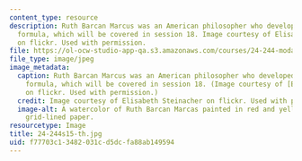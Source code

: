 ```yaml
---
content_type: resource
description: Ruth Barcan Marcus was an American philosopher who developed the Barcan
  formula, which will be covered in session 18. Image courtesy of Elisabeth Steinacher
  on flickr. Used with permission.
file: https://ol-ocw-studio-app-qa.s3.amazonaws.com/courses/24-244-modal-logic-spring-2015/f77703c13482031cd5dcfa88ab149594_24-244s15-th.jpg
file_type: image/jpeg
image_metadata:
  caption: Ruth Barcan Marcus was an American philosopher who developed the Barcan
    formula, which will be covered in session 18. (Image courtesy of [Elisabeth Steinacher](https://flic.kr/p/fhBLmy)
    on flickr. Used with permission.)
  credit: Image courtesy of Elisabeth Steinacher on flickr. Used with permission.
  image-alt: A watercolor of Ruth Barcan Marcas painted in red and yellow hues on
    grid-lined paper.
resourcetype: Image
title: 24-244s15-th.jpg
uid: f77703c1-3482-031c-d5dc-fa88ab149594
---
```

